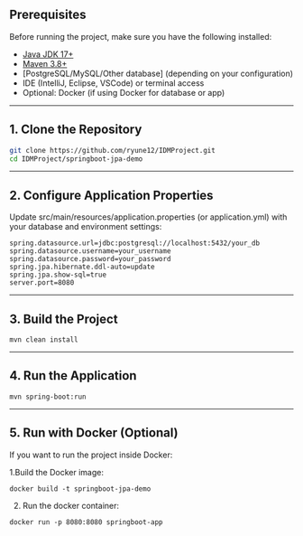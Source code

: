 
## Prerequisites

Before running the project, make sure you have the following installed:

- [Java JDK 17+](https://www.oracle.com/java/technologies/javase/jdk17-archive-downloads.html)
- [Maven 3.8+](https://maven.apache.org/download.cgi)
- [PostgreSQL/MySQL/Other database] (depending on your configuration)
- IDE (IntelliJ, Eclipse, VSCode) or terminal access
- Optional: Docker (if using Docker for database or app)

---

## 1. Clone the Repository

```bash
git clone https://github.com/ryune12/IDMProject.git
cd IDMProject/springboot-jpa-demo
```

---

## 2. Configure Application Properties

Update src/main/resources/application.properties (or application.yml) with your database and environment settings:
```
spring.datasource.url=jdbc:postgresql://localhost:5432/your_db
spring.datasource.username=your_username
spring.datasource.password=your_password
spring.jpa.hibernate.ddl-auto=update
spring.jpa.show-sql=true
server.port=8080
```

---
## 3. Build the Project
```
mvn clean install
```
---
## 4. Run the Application
```
mvn spring-boot:run
```
---
## 5. Run with Docker (Optional)

If you want to run the project inside Docker:

1.Build the Docker image:
```
docker build -t springboot-jpa-demo
```
2. Run the docker container:
```
docker run -p 8080:8080 springboot-app
```